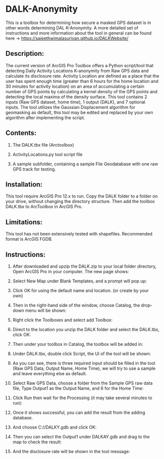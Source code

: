 # DALK-Anonymity
This is a toolbox for determining how secure a masked GPS dataset is in other words determining DAL K-Anonymity. A more detailed set of instructions and more information about the tool in general can be found here -> https://sajeethwimalasuriyan.github.io/DALKWebsite/


## Description:

  The current version of ArcGIS Pro Toolbox offers a Python script/tool that detecting Daily Activity Locations K-anonymity from Raw GPS data and calculate its disclosure rate. Activity Location are defined as a place that the user has spent enough time (greater than 6 hours for the home location and 30 minutes for activity location) on an area of accumulating a certain number of GPS points by calculating a kernel density of the GPS points and detecting the local maxima of the density surface. This tool contains 2 inputs (Raw GPS dataset, home time), 1 output (DALK), and 7 optional inputs.
  The tool utilizes the Gaussian Displacement algorithm for geomasking as default, this tool may be edited and replaced by your own algorithm after implementing the script.

## Contents:
  1) The DALK.tbx file (Arctoolbox)

  2) ActivityLocations.py tool script file

  3) A sample subfolder, containing a sample File Geodatabase with one raw GPS track for testing.

## Installation:

  This tool require ArcGIS Pro 12.x to run. Copy the DALK folder to a folder on your drive, without changing the directory structure. Then add the toolbox DALK.tbx to ArcToolbox in ArcGIS Pro.

## Limitations:

  This tool has not been extensively tested with shapefiles. Recommended format is ArcGIS FGDB.

## Instructions:

  1) After downloaded and upzip the DALK.zip to your local folder directory, Open ArcGIS Pro in your computer. The new page shows:


  2) Select New Map under Blank Templates, and a prompt will pop up:


  3) Click OK for using the default name and location. (or create by your own)

  4) Then in the right-hand side of the window, choose Catalog, the drop-down menu will be shown:


  5) Right click the Toolboxes and select add Toolbox:


  6) Direct to the location you unzip the DALK folder and select the DALK.tbx, click OK:


  7) Then under your toolbox in Catalog, the toolbox will be added in:


  8) Under DALK.tbx, double click Script, the UI of the tool will be shown:


  9) As you can see, there is three required input should be filled in the tool (Raw GPS Data, Output Name, Home Time), we will try to use a sample and leave everything else as default.

  10) Select Raw GPS Data, choose a folder from the Sample GPS raw data file, Type Output1 as the Output Name, and 6 for the Home Time:


  11) Click Run then wait for the Processing (it may take several minutes to run):


  12) Once it shows successful, you can add the result from the adding database.


  13) And choose C://DALKY.gdb and click OK:


  14) Then you can select the Output1 under DALKAY.gdb and drag to the map to check the result:


  15) And the disclosure rate will be shown in the tool message:

